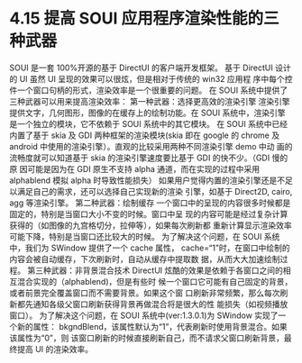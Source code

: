 # 4.15 提高 SOUI 应用程序渲染性能的三种武器

SOUI 是一套 100%开源的基于 DirectUI 的客户端开发框架。
基于 DirectUI 设计的 UI 虽然 UI 呈现的效果可以很炫，但是相对于传统的 win32 应用程
序中每个控件一个窗口句柄的形式，渲染效率是一个很重要的问题。
在 SOUI 系统中提供了三种武器可以用来提高渲染效率：
第一种武器：选择更高效的渲染引擎
渲染引擎提供文字，几何图形，图像的在缓存上的绘制功能。在 SOUI 系统中，渲染引擎
是一个独立的模块，它不依赖于 SOUI 系统中的其它模块。
在 SOUI 系统中已经内置了基于 skia 及 GDI 两种框架的渲染模块(skia 即在 google 的
chrome 及 android 中使用的渲染引擎）。直观的比较采用两种不同渲染引擎 demo 中动
画的流畅度就可以知道基于 skia 的渲染引擎速度要比基于 GDI 的快不少。（GDI 慢的原
因可能是因为在 GDI 原生不支持 alpha 通道，而在实现的过程中采用 alphablend 模拟
alpha 时导致性能损失）
如果用户觉得内置的渲染引擎还是不足以满足自己的需求，还可以选择自己实现新的渲染
引擎，如基于 Direct2D, cairo, agg 等渲染引擎。
第二种武器：绘制缓存
一个窗口中的呈现的内容很多时候都是固定的，特别是当窗口大小不变的时候。窗口中呈
现的内容可能是经过复杂计算获得的（如图像的九宫格切分，拉伸等），如果每次刷新都
重新计算显示渲染效率可能下降，特别是当窗口还比较大的时候。
为了解决这个问题，在 SOUI 系统中，我们为 SWindow 提供了一个 cache 属性，
cache=“1”时，在窗口中绘制的内容会被自动缓存，下次刷新时，自动从缓存中提取数
据，从而大大加速绘制过程。
第三种武器：非背景混合技术
DirectUI 炫酷的效果是依赖于各窗口之间的相互混合实现的（alphablend)，但是有些时
候一个窗口它可能有自己固定的背景，或者前景完全覆盖窗口而不需要背景。如果这个窗
口刷新非常频繁，那么每次刷新都先通知各级父窗口刷新获得背景再做混合将是很大的性
能损失（如视频播放窗口）。
为了解决这个问题，在 SOUI 系统中(ver:1.3.0.1)为 SWindow 实现了一个新的属性：
bkgndBlend，该属性默认为“1”，代表刷新时使用背景混合。如果该属性为“0”，则
该窗口刷新的时候直接刷新自己，而不请求父窗口刷新背景，最终提高 UI 的渲染效率。
